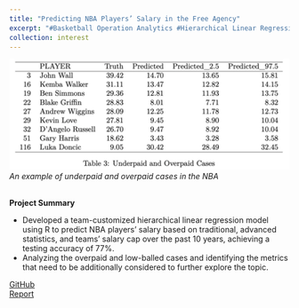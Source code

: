 ```yaml
---
title: "Predicting NBA Players’ Salary in the Free Agency"
excerpt: "#Basketball Operation Analytics #Hierarchical Linear Regression #R"
collection: interest
---
```


![Product Idea](/images/SA_player-salary.png)
*An example of underpaid and overpaid cases in the NBA*<br/><br/>

**Project Summary**
* Developed a team-customized hierarchical linear regression model using R to predict NBA players’ salary based on traditional, advanced statistics, and teams’ salary cap over the past 10 years, achieving a testing accuracy of 77%.
* Analyzing the overpaid and low-balled cases and identifying the metrics that need to be additionally considered to further explore the topic.


[GitHub](https://github.com/Tego-Chang/Sports-Analytics/tree/main/Evaluating_NBA_Players_Value_in_Free_Agency)<br/>
[Report](https://tego-chang.github.io/files/Evaluating-NBA-Players--Value-in-the-Free-Agency_highlighted.pdf)
